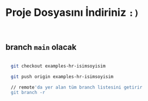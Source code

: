 # Proje Dosyasını İndiriniz ` :) `

<br>

## branch `main` olacak



```bash

  git checkout examples-hr-isimsoyisim

```

```bash
  git push origin examples-hr-isimsoyisim
```

```bash
  // remote'da yer alan tüm branch listesini getirir
  git branch -r
```
